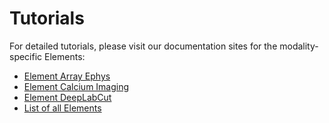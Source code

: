 # Tutorials

For detailed tutorials, please visit our documentation sites for the modality-specific Elements:
  
  - [Element Array Ephys](https://datajoint.com/docs/elements/element-array-ephys/latest/tutorials/)
  - [Element Calcium Imaging](https://datajoint.com/docs/elements/element-calcium-imaging/latest/tutorials/)
  - [Element DeepLabCut](https://datajoint.com/docs/elements/element-deeplabcut/latest/tutorials/)
  - [List of all Elements](https://datajoint.com/docs/elements/)

